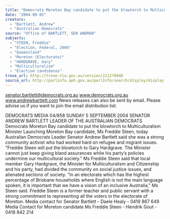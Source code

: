 ```yaml
---
title: "Democrats Moreton Bay candidate to put the blowtorch to Multiculturalism Minister."
date: "2004-09-05"
creators:
  - "Bartlett, Andrew"
  - "Australian Democrats"
source: "Office of BARTLETT, SEN ANDREW"
subjects:
  - "STEEN, Freddie"
  - "Election, Federal, 2004"
  - "Queensland"
  - "Moreton (Electorate)"
  - "HARDGRAVE, Gary"
  - "Multiculturalism"
  - "Election candidates"
trove_url: http://trove.nla.gov.au/version/211270848
source_url: http://parlinfo.aph.gov.au/parlInfo/search/display/display.w3p;query=Id%3A%22media/pressrel/J1OD6%22
---
```


 

 

 senator.bartlett@democrats.org.au     www.democrats.org.au    www.andrewbartlett.com  News releases can also be sent by email. Please advise us if you want to join the email distribution list. 

 DEMOCRATS  MEDIA 04/858 SUNDAY 5 SEPTEMBER 2004    SENATOR ANDREW BARTLETT LEADER OF THE AUSTRALIAN DEMOCRATS  Democrats Moreton Bay candidate to put the blowtorch to Multiculturalism Minister  Launching Moreton Bay candidate, Ms Freddie Steen, today Australian Democrats Leader Senator Andrew Bartlett said she was a strong community activist who had worked hard on refugee and migrant issues.  "Freddie Steen will put the blowtorch to Gary Hardgrave. The Minister cannot just keep giving bland assurances while his party’s policies undermine our multicultural society."  Ms Freddie Steen said that local member Gary Hardgrave, the Minister for Multiculturalism and Citizenship and his party, had divided the community on social justice issues, and alienated sections of society. "In an electorate which has the highest percentage of Brisbane households where English is not the main language spoken, it is important that we have a vision of an inclusive Australia," Ms Steen said. Freddie Steen is a former teacher and public servant with a strong commitment to representing all the voters in the electorate of Moreton. Media contact for Senator Bartlett - Daele Healy - 0419 867 649 Media Contact for Moreton candidate Ms Freddie Steen - Hendrik Gout - 0418 842 214  

